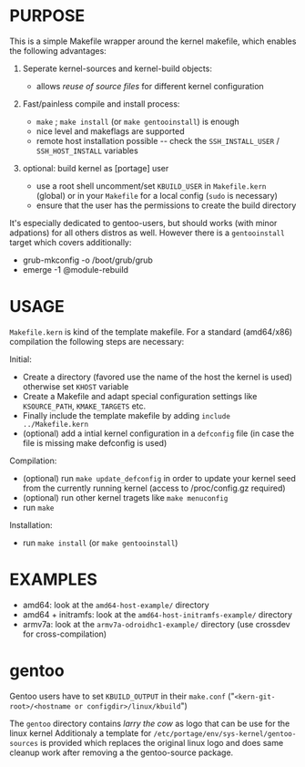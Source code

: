 
# PURPOSE

This is a simple Makefile wrapper around the kernel makefile,
which enables the following advantages:

1. Seperate kernel-sources and kernel-build objects:
    * allows *reuse of source files* for different kernel configuration

2. Fast/painless compile and install process:
   * `make` ; `make install` (or `make gentooinstall`) is enough
   * nice level and makeflags are supported
   * remote host installation possible  -- check the `SSH_INSTALL_USER` / `SSH_HOST_INSTALL` variables

3. optional: build kernel as [portage] user
    * use a root shell uncomment/set `KBUILD_USER` in `Makefile.kern` (global) or in your `Makefile` for a local config (`sudo` is necessary)
    * ensure that the user has the permissions to create the build directory

It's especially dedicated to gentoo-users, but should works (with minor adpations) for all others distros as well.
However there is a `gentooinstall` target which covers additionally:

* grub-mkconfig -o /boot/grub/grub
* emerge -1 @module-rebuild

# USAGE

`Makefile.kern` is kind of the template makefile.
For a standard (amd64/x86) compilation the following steps are necessary:

Initial:

* Create a directory (favored use the name of the host the kernel is used) otherwise set `KHOST` variable
* Create a Makefile and adapt special configuration settings like `KSOURCE_PATH`, `KMAKE_TARGETS` etc.
* Finally include the template makefile by adding `include ../Makefile.kern`
* (optional) add a intial kernel configuration in a `defconfig` file (in case the file is missing make defconfig is used)

Compilation:

* (optional) run `make update_defconfig` in order to update your kernel seed from the currently running kernel (access to /proc/config.gz required)
* (optional) run other kernel tragets like `make menuconfig`
* run `make`

Installation:

* run `make install` (or `make gentooinstall`)

# EXAMPLES

* amd64: look at the `amd64-host-example/` directory
* amd64 + initramfs: look at the `amd64-host-initramfs-example/` directory
* armv7a: look at the `armv7a-odroidhc1-example/` directory (use crossdev for cross-compilation)

# gentoo

Gentoo users have to set `KBUILD_OUTPUT` in their `make.conf` ("`<kern-git-root>/<hostname or configdir>/linux/kbuild`")

The `gentoo` directory contains *larry the cow* as logo that can be use for the linux kernel
Additionaly a template for `/etc/portage/env/sys-kernel/gentoo-sources` is provided which replaces the original linux logo and does same cleanup work after removing a the gentoo-source package.

